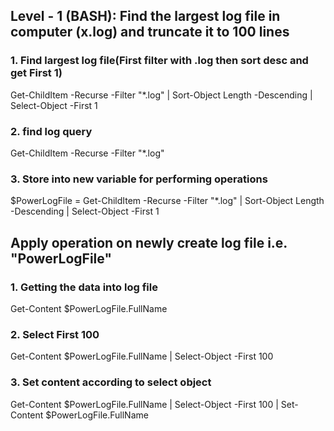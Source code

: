 ## Level - 1 (BASH): Find the largest log file in computer (x.log) and truncate it to 100 lines

### 1. Find largest log file(First filter with .log then sort desc and get First 1)
Get-ChildItem -Recurse -Filter "*.log" | Sort-Object Length -Descending | Select-Object -First 1

### 2. find log query
Get-ChildItem -Recurse -Filter "*.log"

### 3. Store into new variable for performing operations
$PowerLogFile = Get-ChildItem -Recurse -Filter "*.log" | Sort-Object Length -Descending | Select-Object -First 1

## Apply operation on newly create log  file i.e. "PowerLogFile"

### 1. Getting the data into log file
Get-Content $PowerLogFile.FullName

### 2. Select First 100
Get-Content $PowerLogFile.FullName | Select-Object -First 100

### 3. Set content according to select object
Get-Content $PowerLogFile.FullName | Select-Object -First 100 | Set-Content $PowerLogFile.FullName
